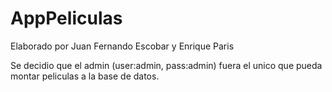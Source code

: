# AppPeliculas
Elaborado por Juan Fernando Escobar y Enrique Paris

Se decidio que el admin (user:admin, pass:admin) fuera el unico que pueda montar peliculas a la base de datos.
